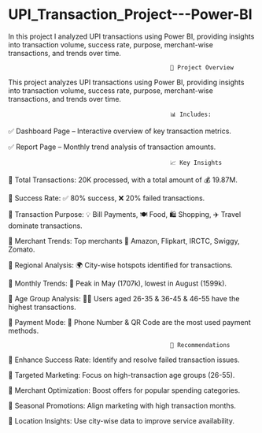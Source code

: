 # UPI_Transaction_Project---Power-BI

In this project I analyzed UPI transactions using Power BI, providing insights into transaction volume, success rate, purpose, merchant-wise transactions, and trends over time.


                                                  📌 Project Overview
                            
This project analyzes UPI transactions using Power BI, providing insights into transaction volume, success rate, purpose, merchant-wise transactions, and trends over time.

                                                  📊 Includes:
                                                  
✅ Dashboard Page – Interactive overview of key transaction metrics.

✅ Report Page – Monthly trend analysis of transaction amounts.

                                                  📈 Key Insights

📌 Total Transactions: 20K processed, with a total amount of 💰 19.87M.

📌 Success Rate: ✅ 80% success, ❌ 20% failed transactions.

📌 Transaction Purpose: 💡 Bill Payments, 🍽️ Food, 🛍️ Shopping, ✈️ Travel dominate transactions.

📌 Merchant Trends: Top merchants 🏬 Amazon, Flipkart, IRCTC, Swiggy, Zomato.

📌 Regional Analysis: 🌍 City-wise hotspots identified for transactions.

📌 Monthly Trends: 📆 Peak in May (1707k), lowest in August (1599k).

📌 Age Group Analysis: 👨‍💼 Users aged 26-35 & 36-45 & 46-55 have the highest transactions.

📌 Payment Mode: 📱 Phone Number & QR Code are the most used payment methods.

                                                  🎯 Recommendations
                                                  
📍 Enhance Success Rate: Identify and resolve failed transaction issues.

📍 Targeted Marketing: Focus on high-transaction age groups (26-55).

📍 Merchant Optimization: Boost offers for popular spending categories.

📍 Seasonal Promotions: Align marketing with high transaction months.

📍 Location Insights: Use city-wise data to improve service availability.



